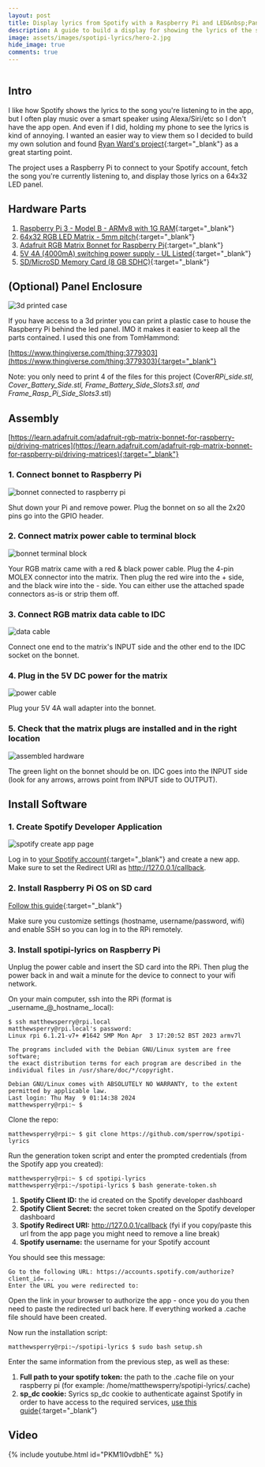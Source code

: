 ```yaml
---
layout: post
title: Display lyrics from Spotify with a Raspberry Pi and LED&nbsp;Panel
description: A guide to build a display for showing the lyrics of the song playing on your Spotify account. It uses a Raspberry Pi 3, RGB matrix bonnet, and LED matrix panel from Adafruit.
image: assets/images/spotipi-lyrics/hero-2.jpg
hide_image: true
comments: true
---
```


<div class="row">
    <div class="6u 12u$(small)">
    <div class="image fit">
    <img src="{% link assets/images/spotipi-lyrics/hero-1.jpg %}" alt="" />
    </div>
    </div>
    <div class="6u$ 12u$(small)">
    <div class="image fit">
    <img src="{% link assets/images/spotipi-lyrics/hero-2.jpg %}" alt="" />
    </div>
    </div>
</div>

## Intro
I like how Spotify shows the lyrics to the song you're listening to in the app, but I often play music over a smart speaker using Alexa/Siri/etc so I don't have the app open. And even if I did, holding my phone to see the lyrics is kind of annoying. I wanted an easier way to view them so I decided to build my own solution and found [Ryan Ward's project](https://github.com/ryanwa18/spotipi){:target="_blank"} as a great starting point.

The project uses a Raspberry Pi to connect to your Spotify account, fetch the song you're currently listening to, and display those lyrics on a 64x32 LED panel.

## Hardware Parts

1. [Raspberry Pi 3 - Model B - ARMv8 with 1G RAM](https://www.adafruit.com/product/3055){:target="_blank"}
1. [64x32 RGB LED Matrix - 5mm pitch](https://www.adafruit.com/product/2277){:target="_blank"}
1. [Adafruit RGB Matrix Bonnet for Raspberry Pi](https://www.adafruit.com/product/3211){:target="_blank"}
1. [5V 4A (4000mA) switching power supply - UL Listed](https://www.adafruit.com/product/1466){:target="_blank"}
1. [SD/MicroSD Memory Card (8 GB SDHC)](https://www.adafruit.com/product/1294){:target="_blank"}

## (Optional) Panel Enclosure

<img src="{% link assets/images/spotipi-lyrics/case.jpg %}" alt="3d printed case" />

If you have access to a 3d printer you can print a plastic case to house the Raspberry Pi behind the led panel. IMO it makes it easier to keep all the parts contained. I used this one from TomHammond:

[https://www.thingiverse.com/thing:3779303](https://www.thingiverse.com/thing:3779303){:target="_blank"}

Note: you only need to print 4 of the files for this project (Cover*RPi_side.stl, Cover_Battery_Side.stl, Frame_Battery_Side_Slots3.stl, and Frame_Rasp_Pi_Side_Slots3*.stl)

## Assembly

[https://learn.adafruit.com/adafruit-rgb-matrix-bonnet-for-raspberry-pi/driving-matrices](https://learn.adafruit.com/adafruit-rgb-matrix-bonnet-for-raspberry-pi/driving-matrices){:target="_blank"}

### 1. Connect bonnet to Raspberry Pi

<img src="{% link assets/images/spotipi-lyrics/rpi-bonnet.jpg %}" alt="bonnet connected to raspberry pi" />

Shut down your Pi and remove power. Plug the bonnet on so all the 2x20 pins go into the GPIO header.

### 2. Connect matrix power cable to terminal block

<img src="{% link assets/images/spotipi-lyrics/terminal-block.jpg %}" alt="bonnet terminal block" />

Your RGB matrix came with a red & black power cable. Plug the 4-pin MOLEX connector into the matrix. Then plug the red wire into the + side, and the black wire into the - side. You can either use the attached spade connectors as-is or strip them off.

### 3. Connect RGB matrix data cable to IDC

<img src="{% link assets/images/spotipi-lyrics/data-cable.jpg %}" alt="data cable" />

Connect one end to the matrix's INPUT side and the other end to the IDC socket on the bonnet.

### 4. Plug in the 5V DC power for the matrix

<img src="{% link assets/images/spotipi-lyrics/power.jpg %}" alt="power cable" />

Plug your 5V 4A wall adapter into the bonnet.

### 5. Check that the matrix plugs are installed and in the right location

<img src="{% link assets/images/spotipi-lyrics/back.jpg %}" alt="assembled hardware" />

The green light on the bonnet should be on. IDC goes into the INPUT side (look for any arrows, arrows point from INPUT side to OUTPUT).

## Install Software

### 1. Create Spotify Developer Application

<img src="{% link assets/images/spotipi-lyrics/create-app.png %}" alt="spotify create app page" />

Log in to [your Spotify account](https://developer.spotify.com/dashboard){:target="_blank"} and create a new app. Make sure to set the Redirect URI as http://127.0.0.1/callback.

### 2. Install Raspberry Pi OS on SD card

[Follow this guide](https://www.raspberrypi.com/documentation/computers/getting-started.html#install-an-operating-system){:target="_blank"}

Make sure you customize settings (hostname, username/password, wifi) and enable SSH so you can log in to the RPi remotely.

### 3. Install spotipi-lyrics on Raspberry Pi

Unplug the power cable and insert the SD card into the RPi. Then plug the power back in and wait a minute for the device to connect to your wifi network.

On your main computer, ssh into the RPi (format is \_username\_@_hostname\_.local):

    $ ssh matthewsperry@rpi.local
    matthewsperry@rpi.local's password:
    Linux rpi 6.1.21-v7+ #1642 SMP Mon Apr  3 17:20:52 BST 2023 armv7l

    The programs included with the Debian GNU/Linux system are free software;
    the exact distribution terms for each program are described in the
    individual files in /usr/share/doc/*/copyright.

    Debian GNU/Linux comes with ABSOLUTELY NO WARRANTY, to the extent
    permitted by applicable law.
    Last login: Thu May  9 01:14:38 2024
    matthewsperry@rpi:~ $

Clone the repo:

    matthewsperry@rpi:~ $ git clone https://github.com/sperrow/spotipi-lyrics

Run the generation token script and enter the prompted credentials (from the Spotify app you created):

    matthewsperry@rpi:~ $ cd spotipi-lyrics
    matthewsperry@rpi:~/spotipi-lyrics $ bash generate-token.sh

1. **Spotify Client ID:** the id created on the Spotify developer dashboard
1. **Spotify Client Secret:** the secret token created on the Spotify developer dashboard
1. **Spotify Redirect URI:** http://127.0.0.1/callback (fyi if you copy/paste this url from the app page you might need to remove a line break)
1. **Spotify username:** the username for your Spotify account

You should see this message:

    Go to the following URL: https://accounts.spotify.com/authorize?client_id=...
    Enter the URL you were redirected to:

Open the link in your browser to authorize the app - once you do you then need to paste the redirected url back here. If everything worked a .cache file should have been created.

Now run the installation script:

    matthewsperry@rpi:~/spotipi-lyrics $ sudo bash setup.sh

Enter the same information from the previous step, as well as these:

1. **Full path to your spotify token:** the path to the .cache file on your raspberry pi (for example: /home/matthewsperry/spotipi-lyrics/.cache)
1. **sp_dc cookie:** Syrics sp_dc cookie to authenticate against Spotify in order to have access to the required services, [use this guide](https://github.com/akashrchandran/syrics/wiki/Finding-sp_dc){:target="_blank"}

## Video

{% include youtube.html id="PKM1I0vdbhE" %}
